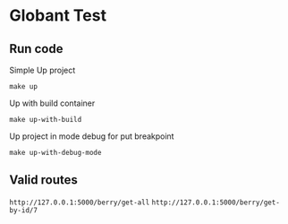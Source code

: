 # Globant Test

## Run code
Simple Up project

`make up`

Up with build container

`make up-with-build`

Up project in mode debug for put breakpoint

`make up-with-debug-mode`


## Valid routes
`http://127.0.0.1:5000/berry/get-all`
`http://127.0.0.1:5000/berry/get-by-id/7`
